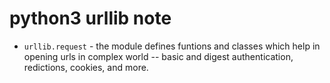 # python3 urllib note

- `urllib.request` - the module defines funtions and classes which help in opening urls in complex world -- basic and digest authentication, redictions, cookies, and more.
